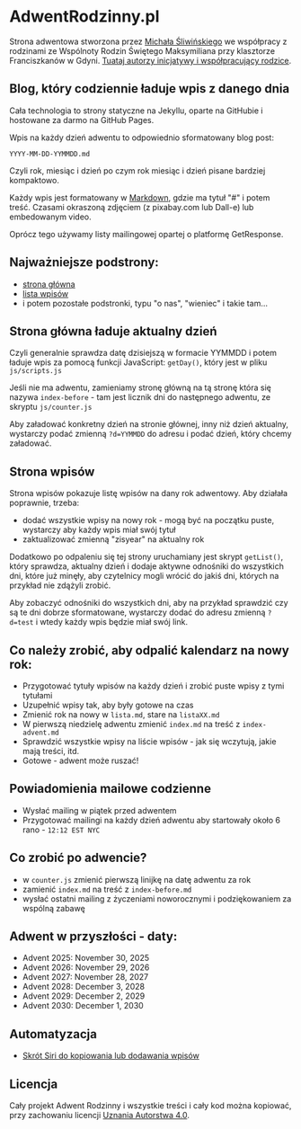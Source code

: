 # AdwentRodzinny.pl

Strona adwentowa stworzona przez [Michała Śliwińskiego](https://michael.team) we współpracy z rodzinami ze Wspólnoty Rodzin Świętego Maksymiliana przy klasztorze Franciszkanów w Gdyni. [Tuataj autorzy inicjatywy i współpracujący rodzice](https://adwentrodzinny.pl/onas/).

## Blog, który codziennie ładuje wpis z danego dnia

Cała technologia to strony statyczne na Jekyllu, oparte na GitHubie i hostowane za darmo na GitHub Pages.

Wpis na każdy dzień adwentu to odpowiednio sformatowany blog post:

`YYYY-MM-DD-YYMMDD.md`

Czyli rok, miesiąc i dzień po czym rok miesiąc i dzień pisane bardziej kompaktowo.

Każdy wpis jest formatowany w [Markdown](https://michael.team/markdown), gdzie ma tytuł "#" i potem treść. Czasami okraszoną zdjęciem (z pixabay.com lub Dall-e) lub embedowanym video.

Oprócz tego używamy listy mailingowej opartej o platformę GetResponse.

## Najważniejsze podstrony:

- [strona główna](https://adwentrodzinny.pl/)
- [lista wpisów](https://adwentrodzinny.pl/lista/)
- i potem pozostałe podstronki, typu "o nas", "wieniec" i takie tam…  

## Strona główna ładuje aktualny dzień

Czyli generalnie sprawdza datę dzisiejszą w formacie YYMMDD i potem ładuje wpis za pomocą funkcji JavaScript: `getDay()`, który jest w pliku `js/scripts.js`

Jeśli nie ma adwentu, zamieniamy stronę główną na tą stronę która się nazywa `index-before` - tam jest licznik dni do następnego adwentu, ze skryptu `js/counter.js`

Aby załadować konkretny dzień na stronie głównej, inny niż dzień aktualny, wystarczy podać zmienną `?d=YYMMDD` do adresu i podać dzień, który chcemy załadować.

## Strona wpisów

Strona wpisów pokazuje listę wpisów na dany rok adwentowy. Aby działała poprawnie, trzeba:

- dodać wszystkie wpisy na nowy rok - mogą być na początku puste, wystarczy aby każdy wpis miał swój tytuł
- zaktualizować zmienną "zisyear" na aktualny rok

Dodatkowo po odpaleniu się tej strony uruchamiany jest skrypt `getList()`, który sprawdza, aktualny dzień i dodaje aktywne odnośniki do wszystkich dni, które już minęły, aby czytelnicy mogli wrócić do jakiś dni, których na przykład nie zdążyli zrobić.

Aby zobaczyć odnośniki do wszystkich dni, aby na przykład sprawdzić czy są te dni dobrze sformatowane, wystarczy dodać do adresu zmienną `?d=test` i wtedy każdy wpis będzie miał swój link.

## Co należy zrobić, aby odpalić kalendarz na nowy rok:

- Przygotować tytuły wpisów na każdy dzień i zrobić puste wpisy z tymi tytułami
- Uzupełnić wpisy tak, aby były gotowe na czas
- Zmienić rok na nowy w `lista.md`, stare na `listaXX.md`
- W pierwszą niedzielę adwentu zmienić `index.md` na treść z `index-advent.md`
- Sprawdzić wszystkie wpisy na liście wpisów - jak się wczytują, jakie mają treści, itd. 
- Gotowe - adwent może ruszać!

## Powiadomienia mailowe codzienne

- Wysłać mailing w piątek przed adwentem
- Przygotować mailingi na każdy dzień adwentu aby startowały około 6 rano - `12:12 EST NYC`

## Co zrobić po adwencie?

- w `counter.js` zmienić pierwszą linijkę na datę adwentu za rok
- zamienić `index.md` na treść z `index-before.md`
- wysłać ostatni mailing z życzeniami noworocznymi i podziękowaniem za wspólną zabawę

## Adwent w przyszłości - daty:

* Advent 2025: November 30, 2025
* Advent 2026: November 29, 2026
* Advent 2027: November 28, 2027
* Advent 2028: December 3, 2028
* Advent 2029: December 2, 2029
* Advent 2030: December 1, 2030 

## Automatyzacja

- [Skrót Siri do kopiowania lub dodawania wpisów](https://www.icloud.com/shortcuts/11627d7185eb4c6eac7a2a8a790e0b79)

## Licencja

Cały projekt Adwent Rodzinny i wszystkie treści i cały kod można kopiować, przy zachowaniu licencji [Uznania Autorstwa 4.0](https://adwentrodzinny.pl/licencja/).